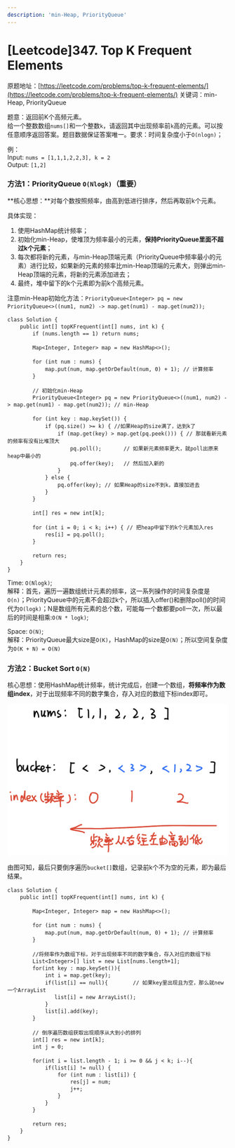 ```yaml
---
description: 'min-Heap, PriorityQueue'
---
```


# \[Leetcode\]347. Top K Frequent Elements

原题地址：[https://leetcode.com/problems/top-k-frequent-elements/](https://leetcode.com/problems/top-k-frequent-elements/) 关键词：min-Heap, PriorityQueue

题意：返回前K个高频元素。  
给一个整数数组`nums[]`和一个整数`k`，请返回其中出现频率前`k`高的元素。可以按任意顺序返回答案。题目数据保证答案唯一。要求：时间复杂度小于`O(nlogn)`；

例：  
Input: `nums = [1,1,1,2,2,3], k = 2`   
Output: `[1,2]`



### 方法1：PriorityQueue `O(Nlogk)`（重要）

**核心思想：**对每个数按照频率，由高到低进行排序，然后再取前k个元素。

具体实现：

1. 使用HashMap统计频率；
2. 初始化min-Heap，使堆顶为频率最小的元素，**保持PriorityQueue里面不超过k个元素**；
3. 每次都将新的元素，与min-Heap顶端元素（PriorityQueue中频率最小的元素）进行比较，如果新的元素的频率比min-Heap顶端的元素大，则弹出min-Heap顶端的元素，将新的元素添加进去；
4. 最终，堆中留下的k个元素即为前k个高频元素。

注意min-Heap初始化方法：`PriorityQueue<Integer> pq = new PriorityQueue<>((num1, num2) -> map.get(num1) - map.get(num2));`



```text
class Solution {
    public int[] topKFrequent(int[] nums, int k) {
        if (nums.length == 1) return nums;
        
        Map<Integer, Integer> map = new HashMap<>();
        
        for (int num : nums) {
            map.put(num, map.getOrDefault(num, 0) + 1); // 计算频率
        }
        
        // 初始化min-Heap
        PriorityQueue<Integer> pq = new PriorityQueue<>((num1, num2) -> map.get(num1) - map.get(num2)); // min-Heap
        
        for (int key : map.keySet()) {
            if (pq.size() >= k) { //如果Heap的size满了，达到k了
                if (map.get(key) > map.get(pq.peek())) { // 那就看新元素的频率有没有比堆顶大
                    pq.poll();       // 如果新元素频率更大，就poll出原来heap中最小的
                    pq.offer(key);   // 然后加入新的
                }
            } else {
                pq.offer(key); // 如果Heap的size不到k，直接加进去
            }
        }
        
        int[] res = new int[k];
        
        for (int i = 0; i < k; i++) { // 把heap中留下的k个元素加入res
            res[i] = pq.poll();
        }
        
        return res;
    }
}
```

Time: `O(Nlogk)`;   
解释：首先，遍历一遍数组统计元素的频率，这一系列操作的时间复杂度是`O(n)`；PriorityQueue中的元素不会超过k个，所以插入offer\(\)和删除poll\(\)的时间代为`O(logk)`；N是数组所有元素的总个数，可能每一个数都要poll一次，所以最后的时间是相乘:`O(N * logk)`; 

Space: `O(N)`;   
解释：PriorityQueue最大size是`O(K)`，HashMap的size是`O(N)`；所以空间复杂度为`O(K + N) = O(N)`



### 方法2：Bucket Sort  `O(N)`

核心思想：使用HashMap统计频率，统计完成后，创建一个数组，**将频率作为数组index**，对于出现频率不同的数字集合，存入对应的数组下标index即可。

![](../.gitbook/assets/img_6474.jpg)

由图可知，最后只要倒序遍历`bucket[]`数组，记录前k个不为空的元素，即为最后结果。

```text
class Solution {
    public int[] topKFrequent(int[] nums, int k) {
        
        Map<Integer, Integer> map = new HashMap<>();
        
        for (int num : nums) {
            map.put(num, map.getOrDefault(num, 0) + 1); // 计算频率
        }
        
        //将频率作为数组下标，对于出现频率不同的数字集合，存入对应的数组下标
        List<Integer>[] list = new List[nums.length+1];
        for(int key : map.keySet()){
            int i = map.get(key);
            if(list[i] == null){        // 如果key里出现且为空，那么就new一个ArrayList
               list[i] = new ArrayList();
            } 
            list[i].add(key);
        }
        
        // 倒序遍历数组获取出现顺序从大到小的排列
        int[] res = new int[k];
        int j = 0;
        
        for(int i = list.length - 1; i >= 0 && j < k; i--){
            if(list[i] != null) {
                for (int num : list[i]) {
                    res[j] = num;
                    j++;
                }
            }
        }
        
        return res;
    }
}
```











